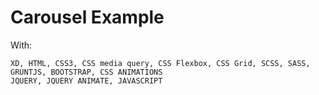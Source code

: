 # Carousel Example

With: 
    
    XD, HTML, CSS3, CSS media query, CSS Flexbox, CSS Grid, SCSS, SASS, GRUNTJS, BOOTSTRAP, CSS ANIMATIONS
    JQUERY, JQUERY ANIMATE, JAVASCRIPT
